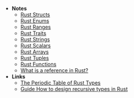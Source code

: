 - **Notes**
	- [Rust Structs](Rust%20Structs.md)
	- [Rust Enums](Rust%20Enums.md)
	- [Rust Ranges](Rust%20Ranges.md)
	- [Rust Traits](Rust%20Traits.md)
	- [Rust Strings](Rust%20Strings.md)
	- [Rust Scalars](Rust%20Scalars.md)
	- [Rust Arrays](Rust%20Arrays.md)
	- [Rust Tuples](Rust%20Tuples.md)
	- [Rust Functions](Rust%20Functions.md)
	- [What is a reference in Rust?](What%20is%20a%20reference%20in%20Rust?)
- **Links**
	- [The Periodic Table of Rust Types](http://cosmic.mearie.org/2014/01/periodic-table-of-rust-types/)
	- [Guide How to design recursive types in Rust](https://lcnr.de/blog/low-effort-interner/)